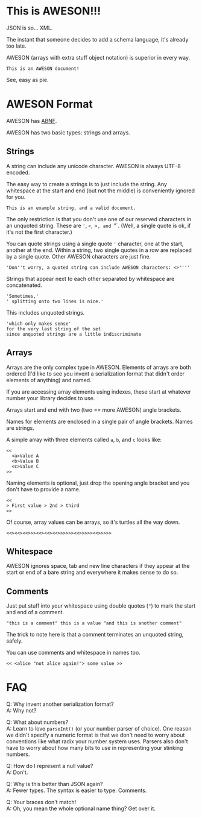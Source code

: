 # This is AWESON!!!

JSON is so... XML.

The instant that someone decides to add a schema language, it's already too late.

AWESON (arrays with extra stuff object notation) is superior in every way.

```
This is an AWESON document!
```

See, easy as pie.

# AWESON Format

AWESON has [ABNF](https://github.com/martinthomson/aweson/blob/master/aweson.abnf).

AWESON has two basic types: strings and arrays.

## Strings

A string can include any unicode character.  AWESON is always UTF-8 encoded.

The easy way to create a strings is to just include the string.  Any whitespace at the start and end (but not the middle) is conveniently ignored for you.

```
This is an example string, and a valid document.
```

The only restriction is that you don't use one of our reserved characters in an unquoted string.  These are `'`, `<`, >`, and `"`.  (Well, a single quote is ok, if it's not the first character.)

You can quote strings using a single quote `'` character, one at the start, another at the end.  Within a string, two single quotes in a row are replaced by a single quote.  Other AWESON characters are just fine.

```
'Don''t worry, a quoted string can include AWESON characters: <>"'''
```

Strings that appear next to each other separated by whitespace are concatenated.

```
'Sometimes,'
' splitting onto two lines is nice.'
```

This includes unquoted strings.

```
'which only makes sense'
for the very last string of the set
since unquoted strings are a little indiscriminate
```

## Arrays

Arrays are the only complex type in AWESON.  Elements of arrays are both ordered (I'd like to see you invent a serialization format that didn't order elements of anything) and named.

If you are accessing array elements using indexes, these start at whatever number your library decides to use.

Arrays start and end with two (two == more AWESON) angle brackets.

Names for elements are enclosed in a single pair of angle brackets.  Names are strings.

A simple array with three elements called `a`, `b`, and `c` looks like:

```
<<
  <a>Value A
  <b>Value B
  <c>Value C
>>
```

Naming elements is optional, just drop the opening angle bracket and you don't have to provide a name.

```
<<
> First value > 2nd > third
>>
```

Of course, array values can be arrays, so it's turtles all the way down.

```
<<><<><<>>><<><<><<>>>>>><<>>>>><<>>>>>
```

## Whitespace

AWESON ignores space, tab and new line characters if they appear at the start or end of a bare string and everywhere it makes sense to do so.

## Comments

Just put stuff into your whitespace using double quotes (`"`) to mark the start and end of a comment.

```
"this is a comment" this is a value "and this is another comment"
```

The trick to note here is that a comment terminates an unquoted string, safely.

You can use comments and whitespace in names too.

```
<< <alice "not alice again!"> some value >>
```

# FAQ

Q: Why invent another serialization format?<br/>
A: Why not?

Q: What about numbers?<br/>
A: Learn to love `parseInt()` (or your number parser of choice).  One reason we didn't specify a numeric format is that we don't need to worry about conventions like what radix your number system uses.  Parsers also don't have to worry about how many bits to use in representing your stinking numbers.

Q: How do I represent a null value?<br/>
A: Don't.

Q: Why is this better than JSON again?<br/>
A: Fewer types.  The syntax is easier to type.  Comments.

Q: Your braces don't match!<br/>
A: Oh, you mean the whole optional name thing?  Get over it.
